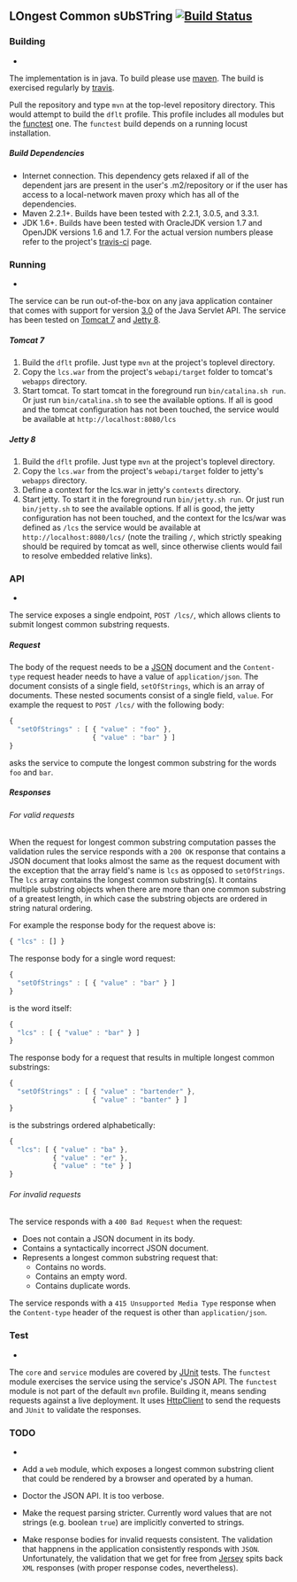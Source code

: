 LOngest Common sUbSTring   [![Build Status](https://travis-ci.org/gv0tch0/locust.png)](https://travis-ci.org/gv0tch0/locust)
-

### Building
-

The implementation is in java. To build please use [maven](http://maven.apache.org/ "Maven Home"). The build is exercised regularly by [travis](https://travis-ci.org/gv0tch0/locust).

Pull the repository and type `mvn` at the top-level repository directory. This would attempt to build the `dflt` profile. This profile includes all modules but the [functest](https://github.com/gv0tch0/locust/tree/master/functest) one. The `functest` build depends on a running locust installation.

##### Build Dependencies

- Internet connection. This dependency gets relaxed if all of the dependent jars are present in the user's .m2/repository or if the user has access to a local-network maven proxy which has all of the dependencies.
- Maven 2.2.1+. Builds have been tested with 2.2.1, 3.0.5, and 3.3.1.
- JDK 1.6+. Builds have been tested with OracleJDK version 1.7 and OpenJDK versions 1.6 and 1.7. For the actual version numbers please refer to the project's [travis-ci](https://travis-ci.org/gv0tch0/locust) page.

### Running
-

The service can be run out-of-the-box on any java application container that comes with support for version [3.0](http://jcp.org/en/jsr/detail?id=315) of the Java Servlet API. The service has been tested on [Tomcat 7](http://tomcat.apache.org/download-70.cgi) and [Jetty 8](http://download.eclipse.org/jetty/stable-8/dist/).

##### Tomcat 7

1. Build the `dflt` profile. Just type `mvn` at the project's toplevel directory.
2. Copy the `lcs.war` from the project's `webapi/target` folder to tomcat's `webapps` directory.
3. Start tomcat. To start tomcat in the foreground run `bin/catalina.sh run`. Or just run `bin/catalina.sh` to see the available options. If all is good and the tomcat configuration has not been touched, the service would be available at `http://localhost:8080/lcs`

##### Jetty 8

1. Build the `dflt` profile. Just type `mvn` at the project's toplevel directory.
2. Copy the `lcs.war` from the project's `webapi/target` folder to jetty's `webapps` directory.
3. Define a context for the lcs.war in jetty's `contexts` directory.
4. Start jetty. To start it in the foreground run `bin/jetty.sh run`. Or just run `bin/jetty.sh` to see the available options. If all is good, the jetty configuration has not been touched, and the context for the lcs/war was defined as `/lcs` the service would be available at `http://localhost:8080/lcs/` (note the trailing `/`, which strictly speaking should be required by tomcat as well, since otherwise clients would fail to resolve embedded relative links).

### API
-

The service exposes a single endpoint, `POST /lcs/`, which allows clients to submit longest common substring requests.

##### Request

The body of the request needs to be a [JSON](http://json.org) document and the `Content-type` request header needs to have a value of `application/json`. The document consists of a single field, `setOfStrings`, which is an array of documents. These nested socuments consist of a single field, `value`. For example the request to `POST /lcs/` with the following body:
```javascript
{
  "setOfStrings" : [ { "value" : "foo" },
                     { "value" : "bar" } ]
}
```
asks the service to compute the longest common substring for the words `foo` and `bar`.

##### Responses

###### For valid requests

When the request for longest common substring computation passes the validation rules the service responds with a `200 OK` response that contains a JSON document that looks almost the same as the request document with the exception that the array field's name is `lcs` as opposed to `setOfStrings`. The `lcs` array contains the longest common substring(s). It contains multiple substring objects when there are more than one common substring of a greatest length, in which case the substring objects are ordered in string natural ordering.

For example the response body for the request above is:
```javascript
{ "lcs" : [] }
```

The response body for a single word request:
```javascript
{
  "setOfStrings" : [ { "value" : "bar" } ]
}
```
is the word itself:
```javascript
{
  "lcs" : [ { "value" : "bar" } ]
}
```

The response body for a request that results in multiple longest common substrings:
```javascript
{
  "setOfStrings" : [ { "value" : "bartender" },
                     { "value" : "banter" } ]
}
```
is the substrings ordered alphabetically:
```javascript
{
  "lcs": [ { "value" : "ba" },
           { "value" : "er" },
           { "value" : "te" } ]
}
```

###### For invalid requests

The service responds with a `400 Bad Request` when the request:
- Does not contain a JSON document in its body.
- Contains a syntactically incorrect JSON document.
- Represents a longest common substring request that:
  - Contains no words.
  - Contains an empty word.
  - Contains duplicate words.

The service responds with a `415 Unsupported Media Type` response when the `Content-type` header of the request is other than `application/json`.

### Test
-

The `core` and `service` modules are covered by [JUnit](http://junit.org) tests. The `functest` module exercises the service using the service's JSON API. The `functest` module is not part of the default `mvn` profile. Building it, means sending requests against a live deployment. It uses [HttpClient](http://hc.apache.org/httpclient-3.x/) to send the requests and `JUnit` to validate the responses.

### TODO
-

- Add a `web` module, which exposes a longest common substring client that could be rendered by a browser and operated by a human.
- Doctor the JSON API. It is too verbose.
- Make the request parsing stricter. Currently word values that are not strings (e.g. boolean `true`) are implicitly converted to strings.
- Make response bodies for invalid requests consistent. The validation that happnens in the application consistently responds with `JSON`. Unfortunately, the validation that we get for free from [Jersey](https://jersey.java.net/) spits back `XML` responses (with proper response codes, nevertheless).
